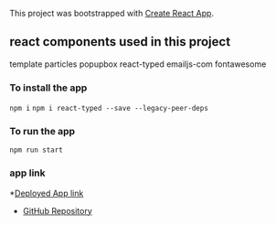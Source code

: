 This project was bootstrapped with [Create React App](https://github.com/facebook/create-react-app).

## react components used in this project

template particles
popupbox
react-typed
emailjs-com
fontawesome

### To install the app
`npm i`
`npm i react-typed --save --legacy-peer-deps `

### To run the app
`npm run start`

###  app link

*[Deployed App link](https://brijeeta.github.io/Week20_Homework/)
* [GitHub Repository](https://github.com/brijeeta/Week20_HomeWork/)